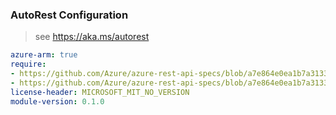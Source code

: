 ### AutoRest Configuration

> see https://aka.ms/autorest

``` yaml
azure-arm: true
require:
- https://github.com/Azure/azure-rest-api-specs/blob/a7e864e0ea1b7a3133d3f1def968985d117aa2f2/specification/iothub/resource-manager/readme.md
- https://github.com/Azure/azure-rest-api-specs/blob/a7e864e0ea1b7a3133d3f1def968985d117aa2f2/specification/iothub/resource-manager/readme.go.md
license-header: MICROSOFT_MIT_NO_VERSION
module-version: 0.1.0
```
